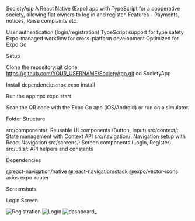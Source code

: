 SocietyApp
A React Native (Expo) app with TypeScript for a cooperative society, allowing flat owners to log in and register.
Features - Payments, notices, Raise complaints etc.

User authentication (login/registration)
TypeScript support for type safety
Expo-managed workflow for cross-platform development
Optimized for Expo Go

Setup

Clone the repository:git clone https://github.com/YOUR_USERNAME/SocietyApp.git
cd SocietyApp

Install dependencies:npx expo install

Run the app:npx expo start

Scan the QR code with the Expo Go app (iOS/Android) or run on a simulator.

Folder Structure

src/components/: Reusable UI components (Button, Input)
src/context/: State management with Context API
src/navigation/: Navigation setup with React Navigation
src/screens/: Screen components (Login, Register)
src/utils/: API helpers and constants

Dependencies

@react-navigation/native
@react-navigation/stack
@expo/vector-icons
axios
expo-router

Screenshots

Login Screen

![Registration](https://github.com/user-attachments/assets/f4e2800b-0d3d-434f-88bf-e91c0291cf5e)
![Login](https://github.com/user-attachments/assets/61955d79-187e-4f18-9ad9-2c09f52ad995)
![dashboard_](https://github.com/user-attachments/assets/21786e7b-c665-4e11-9669-403d6105560f)
